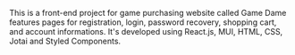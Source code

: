 This is a front-end project for game purchasing website called Game Dame features pages for registration, login, password recovery, shopping cart, and account informations. It's developed using React.js, MUI, HTML, CSS, Jotai and Styled Components.

